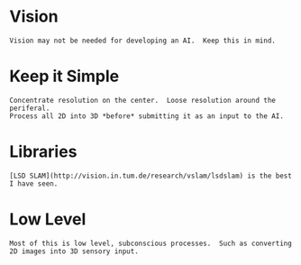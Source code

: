 Vision
======

    Vision may not be needed for developing an AI.  Keep this in mind.

Keep it Simple
==============

    Concentrate resolution on the center.  Loose resolution around the periferal.
    Process all 2D into 3D *before* submitting it as an input to the AI.


Libraries
=========

    [LSD SLAM](http://vision.in.tum.de/research/vslam/lsdslam) is the best I have seen.

Low Level
=========

    Most of this is low level, subconscious processes.  Such as converting 2D images into 3D sensory input.

